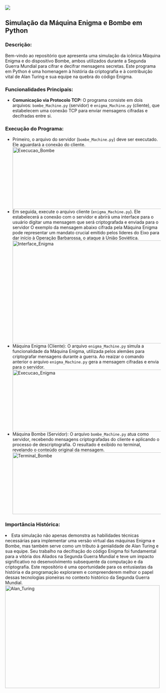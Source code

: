 <img src="https://user-images.githubusercontent.com/73097560/115834477-dbab4500-a447-11eb-908a-139a6edaec5c.gif">

<!DOCTYPE html>
<html lang="pt">
<head>
    <meta charset="UTF-8">
    <meta name="viewport" content="width=device-width, initial-scale=1.0">
</head>
 
<body>
    <h2> Simulação da Máquina Enigma e Bombe em Python </h2>
    <h3>Descrição:</h3>
    <p>
        Bem-vindo ao repositório que apresenta uma simulação da icônica Máquina Enigma e do dispositivo Bombe, ambos utilizados durante a Segunda Guerra Mundial para cifrar e decifrar mensagens secretas. Este programa em Python é uma homenagem à história da criptografia e à contribuição vital de Alan Turing e sua equipe na quebra do código Enigma.
    </p>
    <h3>Funcionalidades Principais:</h3>
    <ul>
        <li>
            <strong>Comunicação via Protocolo TCP:</strong> O programa consiste em dois arquivos: <code>bombe_Machine.py</code> (servidor) e <code>enigma_Machine.py</code> (cliente), que estabelecem uma conexão TCP para enviar mensagens cifradas e decifradas entre si.
        </li>
    </ul>
     <h3>Execução do Programa:</h3>
    <ul>
    <li>  
    Primeiro, o arquivo do servidor (<code>bombe_Machine.py</code>) deve ser executado. Ele aguardará a conexão do cliente.
    </li>
     <div>
      <img src="https://github.com/arybytes/Simulador_Turing/assets/165725554/aa39e895-5bf6-4ef0-972e-3f93781d926f" width="500" height="200" alt="Execucao_Bombe">
        </div>
    <li>
    Em seguida, execute o arquivo cliente (<code>enigma_Machine.py</code>). Ele estabelecerá a conexão com o servidor e abrirá uma interface para o usuário digitar uma mensagem que será criptografada e               enviada para o servidor
    O exemplo da mensagem abaixo cifrada pela Máquina Enigma pode representar um mandato crucial emitido pelos líderes do Eixo para dar início à Operação Barbarossa, o ataque à União Soviética.  
          <div aling="center">
      <img src="https://github.com/arybytes/Simulador_Turing/assets/165725554/f94286dd-6219-472d-8a9e-eaa3db9a768b" width="500" height="333" alt="Interface_Enigma"/>
        </div>
     </li>
    <li>
    Máquina Enigma (Cliente): O arquivo <code>enigma_Machine.py</code> simula a funcionalidade da Máquina Enigma, utilizada pelos alemães para criptografar mensagens durante a guerra. Ao reaizar o comando 
    anterior o arquivo <code>enigma_Machine.py</code> gera a mensagem cifradas e envia para o servidor.
         <div aling="center">
      <img src="https://github.com/arybytes/Simulador_Turing/assets/165725554/3b03f6ba-6840-48f8-8fd3-df28b88d99fd" width="500" height="200" alt="Execucao_Enigma"/>
        </div>
    </li>
    <li>
    Máquina Bombe (Servidor):  O arquivo <code>bombe_Machine.py</code> atua como servidor, recebendo mensagens criptografadas do cliente e aplicando o processo de descriptografia. O resultado é exibido no 
    terminal, revelando o conteúdo original da mensagem.
         <div aling="center">
      <img src="https://github.com/arybytes/Simulador_Turing/assets/165725554/929975e8-4443-4fd1-ac9c-434508094c57" width="500" height="200" alt="Terminal_Bombe"/>
        </div>
    </li>
   </ul>
    <h3>Importância Histórica:</h3>
   <li> Esta simulação não apenas demonstra as habilidades técnicas necessárias para implementar uma versão virtual das máquinas Enigma e Bombe, mas também serve como um tributo à genialidade de Alan Turing e sua 
   equipe. Seu trabalho na decifração do código Enigma foi fundamental para a vitória dos Aliados na Segunda Guerra Mundial e teve um impacto significativo no desenvolvimento subsequente da computação e da 
   criptografia.
    Este repositório é uma oportunidade para os entusiastas da história e da programação explorarem e compreenderem melhor o papel dessas tecnologias pioneiras no contexto histórico da Segunda Guerra Mundial.
 </li>
<div aling="center">
      <img src="https://github.com/arybytes/Simulador_Turing/assets/165725554/24e51687-8328-4a9f-8589-ccaa3a6c9b8e" width="500" height="333" alt="Alan_Turing"/>
    </div>
</body>
